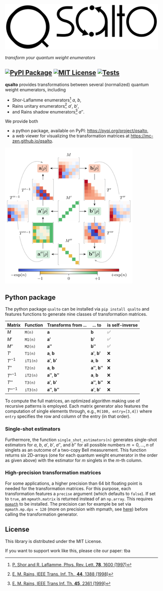 
<picture>
  <source media="(prefers-color-scheme: light)" srcset="https://github.com/Mc-Zen/qsalto/raw/main/docs/media/logo.svg">
  <source media="(prefers-color-scheme: dark)" srcset="https://github.com/Mc-Zen/qsalto/raw/main/docs/media/logo-dark.svg">
  <img alt="qsalto logo" src="https://github.com/Mc-Zen/qsalto/raw/main/docs/media/logo.svg">
</picture>


_transform your quantum weight enumerators_



[![PyPI Package](https://img.shields.io/pypi/v/qsalto)](https://pypi.org/project/qsalto/)
[![MIT License](https://img.shields.io/badge/license-MIT-blue)](https://github.com/Mc-Zen/qsalto/blob/main/LICENSE)
[![Tests](https://github.com/Mc-Zen/qsalto/actions/workflows/run-tests.yml/badge.svg)](https://github.com/Mc-Zen/qsalto/actions/workflows/run-tests.yml)
---



**qsalto** provides transformations between several (normalized) quantum weight enumerators, including
- Shor-Laflamme enumerators[^1] $a$, $b$,
- Rains unitary enumerators[^2] $a'$, $b'$,
- and Rains shadow enumerators[^3] $a''$.


We provide both 
- a python package, available on PyPI: https://pypi.org/project/qsalto,
- a web viewer for visualizing the transformation matrices at https://mc-zen.github.io/qsalto.


<img src="https://github.com/Mc-Zen/qsalto/raw/main/docs/media/transformation-diagram.svg" width="420">

## Python package

The python package `qsalto` can be installed via `pip install qsalto` and features functions to generate nine classes of transformation matrices. 


|Matrix     | Function | Transforms from ...           | ... to                        |is self-inverse|
|-----------|----------|-------------------------------|-------------------------------|---------------|
|$M$        |`M(n)`    |$\mathbf{a}$                   |$\mathbf{b}$                   |✅            |
|$M'$       |`M1(n)`   |$\mathbf{a'}$                  |$\mathbf{b'}$                  |✅            |
|$M''$      |`M2(n)`   |$\mathbf{a''}$                 |$\mathbf{b''}$                 |✅            |
|$T'$       |`T1(n)`   |$\mathbf{a}$, $\mathbf{b}$     |$\mathbf{a'}$, $\mathbf{b'}$   |❌            |
|$T'^{-1}$  |`iT1(n)`  |$\mathbf{a'}$, $\mathbf{b'}$   |$\mathbf{a}$, $\mathbf{b}$     |❌            |
|$T''$      |`T2(n)`   |$\mathbf{a}$, $\mathbf{b}$     |$\mathbf{a''}$, $\mathbf{b''}$ |❌            |
|$T''^{-1}$ |`iT2(n)`  |$\mathbf{a''}$, $\mathbf{b''}$ |$\mathbf{a}$, $\mathbf{b}$     |❌            |
|$T'''$     |`T3(n)`   |$\mathbf{a'}$, $\mathbf{b'}$   |$\mathbf{a''}$, $\mathbf{b''}$ |❌            |
|$T'''^{-1}$|`iT3(n)`  |$\mathbf{a''}$, $\mathbf{b''}$ |$\mathbf{a'}$, $\mathbf{b'}$   |❌            |

To compute the full matrices, an optimized algorithm making use of recursive patterns is employed. Each matrix generator also features the computation of single elements through, e.g., `M(100, entry=[3,4])` where `entry` specifies the row and column of the entry (in that order). 

### Single-shot estimators

Furthermore, the function `single_shot_estimators(n)` generates single-shot estimators for $a$, $b$, $a'$, $b'$, $a''$, and $b''$ for all possible numbers $m=0,...,n$ of singlets as an outcome of a two-copy Bell measurement. This function returns six 2D-arrays (one for each quantum weight enumerator in the order as given above) with the estimator for $m$ singlets in the $m$-th column. 

### High-precision transformation matrices

For some applications, a higher precision than 64 bit floating point is needed for the transformation matrices. For this purpose, each transformation features a `precise` argument (which defaults to `false`). If set to `true`, an `mpmath.matrix` is returned instead of an `np.array`. This requires [`mpmath`](https://mpmath.org/) to be installed. The precision can for example be set via `mpmath.mp.dps = 120` (more on precision with mpmath, see [here](https://mpmath.org/doc/current/basics.html#setting-the-precision)) before calling the transformation generator. 


## License

This library is distributed under the MIT License.

If you want to support work like this, please cite our paper: tba



[^1]: [P. Shor and R. Laflamme, Phys. Rev. Lett. **78**, 1600 (1997)](http://dx.doi.org/10.1103/PhysRevLett.78.1600)

[^2]: [E. M. Rains, IEEE Trans. Inf. Th., **44**, 1388 (1998)](http://dx.doi.org/10.1109/18.681316)

[^3]: [E. M. Rains, IEEE Trans Inf. Th. **45**, 2361 (1999)](http://dx.doi.org/10.1109/18.796376)


